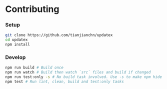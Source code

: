 
# Contributing

### Setup
```bash
git clone https://github.com/tianjianchn/updatex
cd updatex
npm install
```

### Develop
```bash
npm run build # Build once
npm run watch # Build then watch `src` files and build if changed
npm run test:only -s # No build task involved. Use -s to make npm hide its fail stack
npm test # Run lint, clean, build and test:only tasks
```
